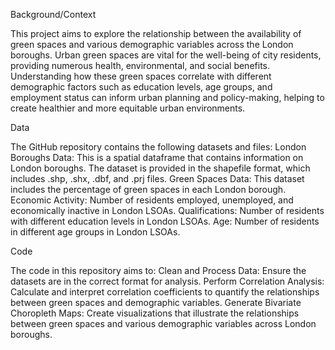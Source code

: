 Background/Context

This project aims to explore the relationship between the availability of green spaces and various demographic variables across the London boroughs. Urban green spaces are vital for the well-being of city residents, providing numerous health, environmental, and social benefits. Understanding how these green spaces correlate with different demographic factors such as education levels, age groups, and employment status can inform urban planning and policy-making, helping to create healthier and more equitable urban environments.

Data

The GitHub repository contains the following datasets and files:
London Boroughs Data: This is a spatial dataframe that contains information on London boroughs. 
The dataset is provided in the shapefile format, which includes .shp, .shx, .dbf, and .prj files.
Green Spaces Data: This dataset includes the percentage of green spaces in each London borough.
Economic Activity: Number of residents employed, unemployed, and economically inactive in London LSOAs.
Qualifications: Number of residents with different education levels in London LSOAs.
Age: Number of residents in different age groups in London LSOAs.

Code

The code in this repository aims to:
Clean and Process Data: Ensure the datasets are in the correct format for analysis.
Perform Correlation Analysis: Calculate and interpret correlation coefficients to quantify the relationships between green spaces and demographic variables.
Generate Bivariate Choropleth Maps: Create visualizations that illustrate the relationships between green spaces and various demographic variables across London boroughs.


